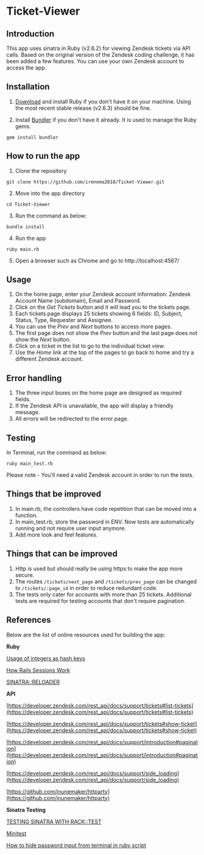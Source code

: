# Ticket-Viewer

## Introduction
This app uses sinatra in Ruby (v2.6.2) for viewing Zendesk tickets via API calls. Based on the original version of the Zendesk coding challenge, it has been added a few features.  You can use your own Zendesk account to access the app. 

## Installation
1. [Download](https://www.ruby-lang.org/en/downloads/) and install Ruby if you don't have it on your machine. Using the most recent stable release (v2.6.3) should be fine.

2. Install [Bundler](https://bundler.io/) if you don't have it already. It is used to manage the Ruby gems.
```
gem install bundler
```

## How to run the app
1. Clone the repository

```
git clone https://github.com/irenema2018/Ticket-Viewer.git
```

2. Move into the app directory

```
cd Ticket-Viewer
```

3. Run the command as below:

```
bundle install
```

4. Run the app

```
ruby main.rb
```

5. Open a browser such as Chrome and go to http://localhost:4567/

## Usage
1. On the home page, enter your Zendesk account information: Zendesk Account Name (subdomain), Email and Password. 
2. Click on the *Get Tickets* button and it will lead you to the tickets page.
3. Each tickets page displays 25 tickets showing 6 fields: ID, Subject, Status, Type, Requester and Assignee. 
4. You can use the *Prev* and *Next* buttons to access more pages.
5. The first page does not show the *Prev* button and the last page does not show the *Next* button. 
6. Click on a ticket in the list to go to the individual ticket view.
7. Use the *Home* link at the top of the pages to go back to home and try a different Zendesk account.

## Error handling
1. The three input boxes on the home page are designed as required fields.
2. If the Zendesk API is unavailable, the app will display a friendly message.
3. All errors will be redirected to the error page.

## Testing
In Terminal, run the command as below:
```
ruby main_test.rb
```
Please note - You'll need a valid Zendesk account in order to run the tests.

## Things that be improved
1. In main.rb, the controllers have code repetition that can be moved into a function. 
2. In main_test.rb, store the password in ENV. Now tests are automatically running and not require user input anymore.
3. Add more look and feel features.

## Things that can be improved 
1. Http is used but should really be using https to make the app more secure.
2. The routes `/tickets/next_page` and `/tickets/prev_page` can be changed to `/tickets/:page_id` in order to reduce redundant code.
3. The tests only cater for accounts with more than 25 tickets. Additional tests are required for testing accounts that don't require pagination.

## References
Below are the list of online resources used for building the app:

**Ruby**

[Usage of integers as hash keys](https://stackoverflow.com/questions/7694317/usage-of-integers-as-hash-keys)

[How Rails Sessions Work](https://www.justinweiss.com/articles/how-rails-sessions-work/)

[SINATRA::RELOADER](http://sinatrarb.com/contrib/reloader)

**API**

[https://developer.zendesk.com/rest_api/docs/support/tickets#list-tickets](https://developer.zendesk.com/rest_api/docs/support/tickets#list-tickets)

[https://developer.zendesk.com/rest_api/docs/support/tickets#show-ticket](https://developer.zendesk.com/rest_api/docs/support/tickets#show-ticket)

[https://developer.zendesk.com/rest_api/docs/support/introduction#pagination](https://developer.zendesk.com/rest_api/docs/support/introduction#pagination)

[https://developer.zendesk.com/rest_api/docs/support/side_loading](https://developer.zendesk.com/rest_api/docs/support/side_loading)

[https://github.com/jnunemaker/httparty](https://github.com/jnunemaker/httparty)

**Sinatra Testing**

[TESTING SINATRA WITH RACK::TEST](http://sinatrarb.com/testing.html)

[Minitest](http://recipes.sinatrarb.com/p/testing/minitest?)

[How to hide password input from terminal in ruby script](https://stackoverflow.com/questions/2338889/how-to-hide-password-input-from-terminal-in-ruby-script)
